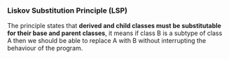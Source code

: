 ### Liskov Substitution Principle (LSP)

The principle states that **derived and child classes must be substitutable for their base and parent classes**, it means if class B is a subtype of class A then we should be able to replace A with B without interrupting the behaviour of the program.
